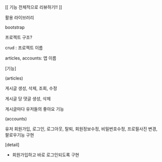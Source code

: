[[ 기능 전체적으로 리뷰하기!! ]]

활용 라이브러리

bootstrap



프로젝트 구조?

crud : 프로젝트 이름

articles, accounts: 앱 이름



[기능]

(articles)

게시글 생성, 삭제, 조회, 수정

게시글 당 댓글 생성, 삭제

게시글마다 유저들의 좋아요 기능

(accounts)

유저 회원가입, 로그인, 로그아웃, 탈퇴, 회원정보수정, 비밀번호수정, 프로필사진 변경, 팔로우기능 구현



[detail]

- 회원가입하고 바로 로그인되도록 구현

  ```
  
  ```

  